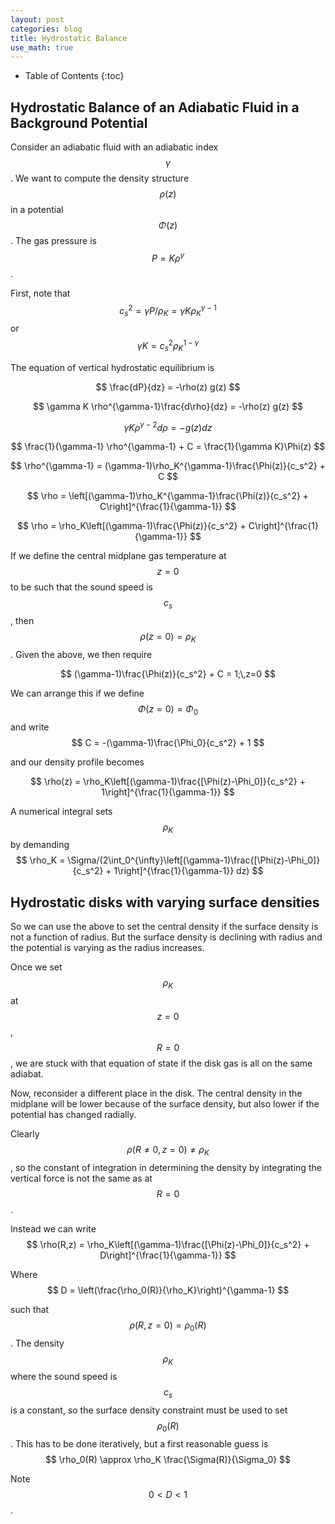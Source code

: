 ```yaml
---
layout: post
categories: blog
title: Hydrostatic Balance
use_math: true
---
```


* Table of Contents
{:toc}


## Hydrostatic Balance of an Adiabatic Fluid in a Background Potential

Consider an adiabatic fluid with an adiabatic index
$$ \gamma $$. We want to compute the density structure 
$$ \rho(z) $$ in a potential $$ \Phi(z) $$. The gas
pressure is $$ P = K \rho^{\gamma} $$.

First, note that
$$
c_s^2 = \gamma P /\rho_K = \gamma K \rho_K^{\gamma-1}
$$
or
$$
\gamma K = c_s^2 \rho_K^{1-\gamma}
$$

The equation of vertical hydrostatic equilibrium is

$$
\frac{dP}{dz} = -\rho(z) g(z)
$$

$$
\gamma K \rho^{\gamma-1}\frac{d\rho}{dz} = -\rho(z) g(z)
$$

$$
\gamma K \rho^{\gamma-2}d\rho = - g(z) dz
$$

$$
\frac{1}{\gamma-1} \rho^{\gamma-1} + C = \frac{1}{\gamma K}\Phi(z)
$$

$$
\rho^{\gamma-1} = (\gamma-1)\rho_K^{\gamma-1}\frac{\Phi(z)}{c_s^2} + C
$$


$$
\rho = \left[(\gamma-1)\rho_K^{\gamma-1}\frac{\Phi(z)}{c_s^2} + C\right]^{\frac{1}{\gamma-1}}
$$

$$
\rho = \rho_K\left[(\gamma-1)\frac{\Phi(z)}{c_s^2} + C\right]^{\frac{1}{\gamma-1}}
$$

If we define the central midplane gas temperature at $$z=0$$
to be such that the sound speed is $$c_s$$, then $$\rho(z=0)=\rho_K$$. Given the above, we then require

$$
(\gamma-1)\frac{\Phi(z)}{c_s^2} + C = 1;\,z=0
$$

We can arrange this if we define $$\Phi(z=0)=\Phi_0$$ and write
$$
C = -(\gamma-1)\frac{\Phi_0}{c_s^2} + 1
$$

and our density profile becomes

$$
\rho(z) = \rho_K\left[(\gamma-1)\frac{[\Phi(z)-\Phi_0]}{c_s^2} + 1\right]^{\frac{1}{\gamma-1}}
$$

A numerical integral sets $$\rho_K$$ by demanding
$$
\rho_K = \Sigma/(2\int_0^{\infty}\left[(\gamma-1)\frac{[\Phi(z)-\Phi_0]}{c_s^2} + 1\right]^{\frac{1}{\gamma-1}} dz)
$$

## Hydrostatic disks with varying surface densities

So we can use the above to set the central density if the surface density is not a function of radius. But the 
surface density is declining with radius and the potential is varying as the radius increases.

Once we set $$\rho_K$$ at $$z=0$$, $$R=0$$, we are stuck with that equation of state if the disk gas is all 
on the same adiabat.

Now, reconsider a different place in the disk. The central
density in the midplane will be lower because of the 
surface density, but also lower if the potential has changed radially.

Clearly $$\rho(R\ne 0,z=0)\ne\rho_K$$, so the constant
of integration in determining the density by integrating
the vertical force is not the same as at $$R=0$$.

Instead we can write  
$$
\rho(R,z) = \rho_K\left[(\gamma-1)\frac{[\Phi(z)-\Phi_0]}{c_s^2} + D\right]^{\frac{1}{\gamma-1}}
$$

Where
$$
D = \left(\frac{\rho_0(R)}{\rho_K}\right)^{\gamma-1}
$$

such that $$\rho(R,z=0) = \rho_0(R)$$.  The density
$$\rho_K$$ where the sound speed is $$c_s$$ is a constant, so the surface density constraint must
be used to set $$\rho_0(R)$$. This has to be done iteratively, but a first reasonable guess is
$$
\rho_0(R) \approx \rho_K \frac{\Sigma(R)}{\Sigma_0}
$$

Note $$0<D<1$$.

